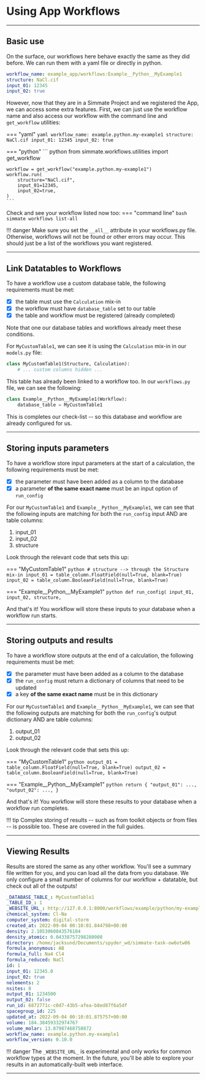 # Using App Workflows

-------------------------------------------------------------------------------

## Basic use

On the surface, our workflows here behave exactly the same as they did before. We can run them with a yaml file or directly in python.

``` yaml
workflow_name: example_app/workflows:Example__Python__MyExample1
structure: NaCl.cif
input_01: 12345
input_02: true
```

However, now that they are in a Simmate Project and we registered the App, we
can access some extra features. First, we can just use the workflow name and
also access our workflow with the command line and `get_workflow` utilities:

=== "yaml"
    ``` yaml
    workflow_name: example.python.my-example1
    structure: NaCl.cif
    input_01: 12345
    input_02: true
    ```

=== "python"
    ``` python
    from simmate.workflows.utilities import get_workflow
    
    workflow = get_workflow("example.python.my-example1")
    workflow.run(
        structure="NaCl.cif",
        input_01=12345,
        input_02=true,
    )
    ```

Check and see your workflow listed now too:
=== "command line"
    ``` bash
    simmate workflows list-all
    ```

!!! danger
    Make sure you set the `__all__` attribute in your workflows.py file. Otherwise,
    workflows will not be found or other errors may occur. This should just be
    a list of the workflows you want registered.

-------------------------------------------------------------------------------

## Link Datatables to Workflows

To have a workflow use a custom database table, the following requirements must be
met:

- [x] the table must use the `Calculation` mix-in
- [x] the workflow must have `database_table` set to our table
- [x] the table and workflow must be registered (already completed)

Note that one our database tables and workflows already meet these conditions.

For `MyCustomTable1`, we can see it is using the `Calculation` mix-in in our `models.py` file:
``` python
class MyCustomTable1(Structure, Calculation):
    # ... custom columns hidden ...
```

This table has already been linked to a workflow too. In our `workflows.py` file, we can see the following:
``` python
class Example__Python__MyExample1(Workflow):
    database_table = MyCustomTable1
```

This is completes our check-list -- so this database and workflow are already configured for us.

-------------------------------------------------------------------------------

## Storing inputs parameters

To have a workflow store input parameters at the start of a calculation, the following requirements must be met:

- [x] the parameter must have been added as a column to the database
- [x] a parameter **of the same exact name** must be an input option of `run_config`

For our `MyCustomTable1` and `Example__Python__MyExample1`, we can see that the following inputs
are matching for both the `run_config` input AND are table columns:

1. input_01
2. input_02
3. structure

Look through the relevant code that sets this up:

=== "MyCustomTable1"
    ```python
    # structure --> through the Structure mix-in
    input_01 = table_column.FloatField(null=True, blank=True)
    input_02 = table_column.BooleanField(null=True, blank=True)
    ```

=== "Example__Python__MyExample1"
    ```python
    def run_config(
        input_01,
        input_02,
        structure,
    ```

And that's it! You workflow will store these inputs to your database when
a workflow run starts.

-------------------------------------------------------------------------------

## Storing outputs and results

To have a workflow store outputs at the end of a calculation, the following requirements must be met:

- [x] the parameter must have been added as a column to the database
- [x] the `run_config` must return a dictionary of columns that need to be updated
- [x] a key **of the same exact name** must be in this dictionary

For our `MyCustomTable1` and `Example__Python__MyExample1`, we can see that the following outputs
are matching for both the `run_config`'s output dictionary AND are table columns:

1. output_01
2. output_02

Look through the relevant code that sets this up:

=== "MyCustomTable1"
    ```python
    output_01 = table_column.FloatField(null=True, blank=True)
    output_02 = table_column.BooleanField(null=True, blank=True)
    ```

=== "Example__Python__MyExample1"
    ```python
    return {
        "output_01": ...,
        "output_02": ...,
    }
    ```

And that's it! You workflow will store these results to your database when
a workflow run completes.

!!! tip
    Complex storing of results -- such as from toolkit objects or from files --
    is possible too. These are covered in the full guides.

-------------------------------------------------------------------------------

## Viewing Results

Results are stored the same as any other workflow. You'll see a summary file
written for you, and you can load all the data from you database. We only
configure a small number of columns for our workflow + datatable, but check
out all of the outputs!

``` yaml
_DATABASE_TABLE_: MyCustomTable1
_TABLE_ID_: 1
_WEBSITE_URL_: http://127.0.0.1:8000/workflows/example/python/my-example1/1
chemical_system: Cl-Na
computer_system: digital-storm
created_at: 2022-09-04 00:10:01.844798+00:00
density: 2.1053060843576104
density_atomic: 0.04338757298280908
directory: /home/jacksund/Documents/spyder_wd/simmate-task-ow6otw06
formula_anonymous: AB
formula_full: Na4 Cl4
formula_reduced: NaCl
id: 1
input_01: 12345.0
input_02: true
nelements: 2
nsites: 8
output_01: 1234500
output_02: false
run_id: 6872771c-c0d7-43b5-afea-b8ed87f6a5df
spacegroup_id: 225
updated_at: 2022-09-04 00:10:01.875757+00:00
volume: 184.38459332974767
volume_molar: 13.87987468758872
workflow_name: example.python.my-example1
workflow_version: 0.10.0
```

!!! danger
    The `_WEBSITE_URL_` is experimental and only works for common workflow
    types at the moment. In the future, you'll be able to explore your results
    in an automatically-built web interface.

-------------------------------------------------------------------------------
